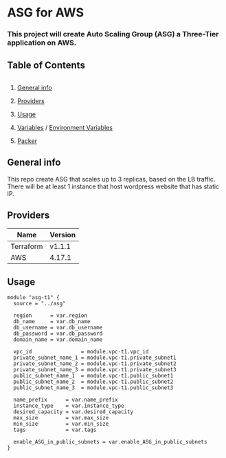 # ASG for AWS
### This project will create Auto Scaling Group (ASG) a Three-Tier application on AWS.

## Table of Contents
```
```
1. [General info](https://docs.aws.amazon.com/autoscaling/ec2/userguide/auto-scaling-groups.html)

2. [Providers](https://github.com/rus777777/terraform-team-1/blob/main/asg/provider.tf)

3. [Usage](https://github.com/rus777777/terraform-team-1/blob/test/_release/main.tf)

3. [Variables](https://github.com/rus777777/terraform-team-1/blob/main/asg/variable.tf) / [Environment Variables](https://github.com/rus777777/terraform-team-1/blob/main/asg/example.tfvars)
4. [Packer](https://github.com/rus777777/terraform-team-1/blob/main/packer/README.md)


## General info
This repo create ASG that scales up to 3 replicas, based on the LB traffic. There will be at least 1 instance that host wordpress website that has static IP.

## Providers
Name                  | Version
--------------------- | --------------------
  Terraform           | v1.1.1
  AWS                 | 4.17.1


## Usage

```
module "asg-t1" {
  source = "../asg"

  region      = var.region
  db_name     = var.db_name
  db_username = var.db_username
  db_password = var.db_password
  domain_name = var.domain_name

  vpc_id                = module.vpc-t1.vpc_id
  private_subnet_name_1 = module.vpc-t1.private_subnet1
  private_subnet_name_2 = module.vpc-t1.private_subnet2
  private_subnet_name_3 = module.vpc-t1.private_subnet3
  public_subnet_name_1  = module.vpc-t1.public_subnet1
  public_subnet_name_2  = module.vpc-t1.public_subnet2
  public_subnet_name_3  = module.vpc-t1.public_subnet3

  name_prefix      = var.name_prefix
  instance_type    = var.instance_type
  desired_capacity = var.desired_capacity
  max_size         = var.max_size
  min_size         = var.min_size
  tags             = var.tags

  enable_ASG_in_public_subnets = var.enable_ASG_in_public_subnets
}
```
